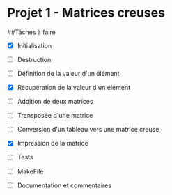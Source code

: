# Projet 1 - Matrices creuses

##Tâches à faire

- [x] Initialisation
- [ ] Destruction
- [ ] Définition de la valeur d'un élément
- [x] Récupération de la valeur d'un élément
- [ ] Addition de deux matrices
- [ ] Transposée d'une matrice
- [ ] Conversion d'un tableau vers une matrice creuse
- [x] Impression de la matrice

- [ ] Tests
- [ ] MakeFile
- [ ] Documentation et commentaires
